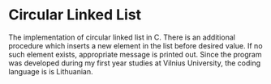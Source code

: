 # Circular Linked List

<p>The implementation of circular linked list in C. There is an additional procedure which inserts a new element in the list before desired value. If no such element exists, appropriate message is printed out. Since the program was developed during my first year studies at Vilnius University, the coding language is is Lithuanian.</p>
